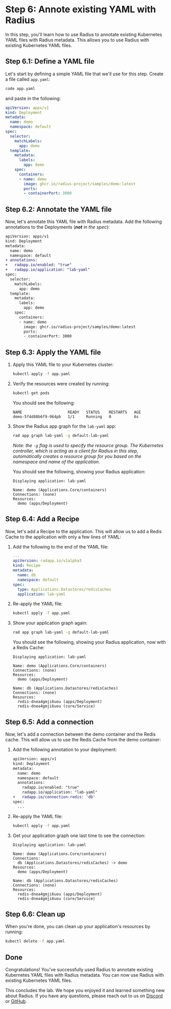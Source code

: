 # Step 6: Annote existing YAML with Radius

In this step, you'll learn how to use Radius to annotate existing Kubernetes YAML files with Radius metadata. This allows you to use Radius with existing Kubernetes YAML files.

## Step 6.1: Define a YAML file

Let's start by defining a simple YAML file that we'll use for this step. Create a file called `app.yaml`:

```bash
code app.yaml
```

and paste in the following:

```yaml
apiVersion: apps/v1
kind: Deployment
metadata:
  name: demo
  namespace: default
spec:
  selector:
    matchLabels:
      app: demo
  template:
    metadata:
      labels:
        app: demo
    spec:
      containers:
      - name: demo
        image: ghcr.io/radius-project/samples/demo:latest
        ports:
        - containerPort: 3000
```

## Step 6.2: Annotate the YAML file

Now, let's annotate this YAML file with Radius metadata. Add the following annotations to the Deployments (_**not** in the spec_):

```diff
apiVersion: apps/v1
kind: Deployment
metadata:
  name: demo
  namespace: default
+ annotations:
+   radapp.io/enabled: "true"
+   radapp.io/application: "lab-yaml"
spec:
  selector:
    matchLabels:
      app: demo
  template:
    metadata:
      labels:
        app: demo
    spec:
      containers:
      - name: demo
        image: ghcr.io/radius-project/samples/demo:latest
        ports:
        - containerPort: 3000
```

## Step 6.3: Apply the YAML file

1. Apply this YAML file to your Kubernetes cluster:

   ```bash
   kubectl apply -f app.yaml
   ```

1. Verify the resources were created by running:

   ```bash
   kubectl get pods
   ```
   
   You should see the following:
   
   ```
   NAME                    READY   STATUS    RESTARTS   AGE
   demo-5f4d88b6f9-964pb   1/1     Running   0          6s
   ```

1. Show the Radius app graph for the `lab-yaml` app:

   ```bash
   rad app graph lab-yaml -g default-lab-yaml
   ```

   _Note: the `-g` flag is used to specify the resource group. The Kubernetes controller, which is acting as a client for Radius in this step, automatically creates a resource group for you based on the namespace and name of the application._

   You should see the following, showing your Radius application:
   
   ```
   Displaying application: lab-yaml
   
   Name: demo (Applications.Core/containers)
   Connections: (none)
   Resources:
     demo (apps/Deployment)
   ```

## Step 6.4: Add a Recipe

Now, let's add a Recipe to the application. This will allow us to add a Redis Cache to the application with only a few lines of YAML:

1. Add the following to the end of the YAML file:

   ```yaml
   ---
   apiVersion: radapp.io/v1alpha3
   kind: Recipe
   metadata:
     name: db
     namespace: default
   spec:
     type: Applications.Datastores/redisCaches
     application: lab-yaml
   ```

1. Re-apply the YAML file:

   ```bash
   kubectl apply -f app.yaml
   ```

1. Show your application graph again:

   ```bash
   rad app graph lab-yaml -g default-lab-yaml
   ```

   You should see the following, showing your Radius application, now with a Redis Cache:

   ```
   Displaying application: lab-yaml
   
   Name: demo (Applications.Core/containers)
   Connections: (none)
   Resources:
     demo (apps/Deployment)
   
   Name: db (Applications.Datastores/redisCaches)
   Connections: (none)
   Resources:
     redis-dnea4gmji6uou (apps/Deployment)
     redis-dnea4gmji6uou (core/Service)
   ```

## Step 6.5: Add a connection

Now, let's add a connection between the demo container and the Redis cache. This will allow us to use the Redis Cache from the demo container:

1. Add the following annotation to your deployment:

   ```diff
   apiVersion: apps/v1
   kind: Deployment
   metadata:
     name: demo
     namespace: default
     annotations:
       radapp.io/enabled: "true"
       radapp.io/application: "lab-yaml"
   +   radapp.io/connection-redis: 'db'
   spec:
     ...
   ```

1. Re-apply the YAML file:

   ```bash
   kubectl apply -f app.yaml
   ```

1. Get your application graph one last time to see the connection:

   ```
   Displaying application: lab-yaml
   
   Name: demo (Applications.Core/containers)
   Connections:
     db (Applications.Datastores/redisCaches) -> demo
   Resources:
     demo (apps/Deployment)
   
   Name: db (Applications.Datastores/redisCaches)
   Connections: (none)
   Resources:
     redis-dnea4gmji6uou (apps/Deployment)
     redis-dnea4gmji6uou (core/Service)
   ```

## Step 6.6: Clean up

When you're done, you can clean up your application's resources by running:

```bash
kubectl delete -f app.yaml
```

## Done

Congratulations! You've successfully used Radius to annotate existing Kubernetes YAML files with Radius metadata. You can now use Radius with existing Kubernetes YAML files.

This concludes the lab. We hope you enjoyed it and learned something new about Radius. If you have any questions, please reach out to us on [Discord](https://aka.ms/radius/discord) or [GitHub](https://github.com/radius-project/radius).
